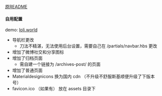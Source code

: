 [原README](https://github.com/amor520/ghost-material/blob/master/README.md)  

#### 自用配置  
demo: [loli.world](https://loli.world/)

* 导航栏更改  
  * 刀法不精湛，无法使用后台设置，需要自己在 /partials/navbar.hbs 更改  
* 增加了微博社交和分享图标  
* 增加了归档页面  
  * 需自建一个链接为 /archives-post/ 的页面  
* 增加了普通页面  
* Materialdesignicons 换为国内 cdn （不升级不舒服斯基顺便升级了下版本号）  
* favicon.ico （如果有） 放在 assets 目录下  
